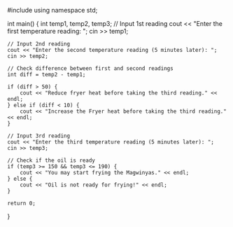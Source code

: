 #include <iostream>
using namespace std;

int main() {
    int temp1, temp2, temp3;
 // Input 1st reading
    cout << "Enter the first temperature reading: ";
    cin >> temp1;

    // Input 2nd reading
    cout << "Enter the second temperature reading (5 minutes later): ";
    cin >> temp2;

    // Check difference between first and second readings
    int diff = temp2 - temp1;

    if (diff > 50) {
        cout << "Reduce fryer heat before taking the third reading." << endl;
    } else if (diff < 10) {
        cout << "Increase the Fryer heat before taking the third reading." << endl;
    }

    // Input 3rd reading
    cout << "Enter the third temperature reading (5 minutes later): ";
    cin >> temp3;

    // Check if the oil is ready
    if (temp3 >= 150 && temp3 <= 190) {
        cout << "You may start frying the Magwinyas." << endl;
    } else {
        cout << "Oil is not ready for frying!" << endl;
    }

    return 0;
}
